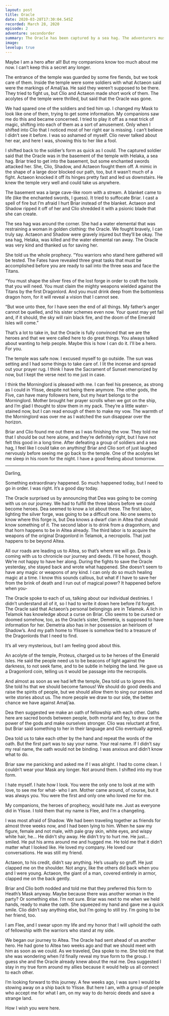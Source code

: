 ```yaml
---
layout: post
title: Oracle
date: 2020-03-28T17:30:04.545Z
recorded: March 28, 2020
episode: 2
adventure: secondorder
summary: The Oracle has been captured by a sea hag. The adventurers must enter the cavern below the temple and find the Oracle before something awful happens to her!
image: 
levelup: true
---
```


Maybe I am a hero after all! But my companions know too much about me now. I can’t keep this a secret any longer.

The entrance of the temple was guarded by some fire fiends, but we took care of them. Inside the temple were some soldiers with what Actaeon said were the markings of Amalj’aa. He said they weren’t supposed to be there. They tried to fight us, but Clio and Actaeon made short work of them. The acolytes of the temple were thrilled, but said that the Oracle was gone.

We had spared one of the soldiers and tied him up. I changed my Mask to look like one of them, trying to get some information. My companions saw me do this and became concerned. I tried to play it off as a neat trick of magic, shifting into each of them as a sort of amusement. Only when I shifted into Clio that I noticed most of her right ear is missing. I can’t believe I didn’t see it before. I was so ashamed of myself. Clio never talked about her ear, and here I was, showing this to her like a fool.

I shifted back to the soldier’s form as quick as I could. The captured soldier said that the Oracle was in the basement of the temple with Helaka, a sea hag. Briar tried to get into the basement, but some enchanted swords attacked her. She, Clio, Shadow, and Actaeon fought them off. A mimic in the shape of a large door blocked our path, too, but it wasn’t much of a fight. Actaeon knocked it off its hinges pretty fast and led us downstairs. He knew the temple very well and could take us anywhere.

The basement was a large cave-like room with a stream. A blanket came to life (like the enchanted swords, I guess). It tried to suffocate Briar. I cast a spell of fire but I’m afraid I hurt Briar instead of the blanket. Actaeon and Shadow ripped it off of her and Clio shredded it with a psionic blade that she can create.

The sea hag was around the corner. She had a water elemental that was restraining a woman in golden clothing: the Oracle. We fought bravely, I can truly say. Actaeon and Shadow were gravely injured but they’ll be okay. The sea hag, Helaka, was killed and the water elemental ran away. The Oracle was very kind and thanked us for saving her.

She told us the whole prophecy. “You warriors who stand here gathered will be tested. The Fates have revealed three great tasks that must be accomplished before you are ready to sail into the three seas and face the Titans.

“You must shape the silver fires of the lost forge in order to craft the tools that you will need. You must claim the mighty weapons wielded against the Titans by the first Dragonlord. And you must drink deep from the bottomless dragon horn, for it will reveal a vision that I cannot see.

“But woe unto thee, for I have seen the end of all things. My father’s anger cannot be quelled, and his sister schemes even now. Your quest may yet fail and, if it should, the sky will rain black fire, and the doom of the Emerald Isles will come.”

That’s a lot to take in, but the Oracle is fully convinced that we are the heroes and that we were called here to do great things. You always talked about wanting to help people. Maybe this is how I can do it. I’ll be a hero. For you.

The temple was safe now. I excused myself to go outside. The sun was setting and I had some things to take care of. I lit the incense and spread out your prayer rug. I think I have the Sacrament of Sunset memorized by now, but I kept the verse next to me just in case.

I think the Morninglord is pleased with me. I can feel his presence, as strong as I could in Ylisse, despite not being there anymore. The other gods, the Five, can have many followers here, but my heart belongs to the Morninglord. Mother brought her prayer scrolls when we got on the ship, and I’m glad I thought to stow them in my pack. They’re a little water-stained now, but I can read enough of them to make my vow. The warmth of the Morninglord was over me as I watched the sun disappear over the horizon.

Briar and Clio found me out there as I was finishing the vow. They told me that I should be out here alone, and they’re definitely right, but I have not felt this good in a long time. After defeating a group of soldiers and a sea hag, I feel like I could take on anything! Briar and Clio sort of just laughed nervously before seeing me go back to the temple. One of the acolytes let me sleep in his room for the night. I have a good feeling about tomorrow.

---

Darling,

Something extraordinary happened. So much happened today, but I need to go in order. I was right. It’s a good day today.

The Oracle surprised us by announcing that Dea was going to be coming with us on our journey. We had to fulfill the three labors before we could become heroes. Dea seemed to know a lot about these. The first labor, lighting the silver forge, was going to be a difficult one. No one seems to know where this forge is, but Dea knows a dwarf clan in Altea that should know something of it. The second labor is to drink from a dragonhorn, and that horn happens to be in Altea already. The third labor is to acquire the weapons of the original Dragonlord in Telamok, a necropolis. That just happens to be beyond Altea.

All our roads are leading us to Altea, so that’s where we will go. Dea is coming with us to chronicle our journey and deeds. I’ll be honest, though. We’re not happy to have her along. During the fights to save the Oracle yesterday, she stayed back and wrote what happened. She doesn’t seem to have any magic or weapons of any kind. I can only do so much healing magic at a time. I know this sounds callous, but what if I have to save her from the brink of death and I run out of magical power? It happened before when you-

The Oracle spoke to each of us, talking about our individual destinies. I didn’t understand all of it, so I had to write it down here before I’d forget. The Oracle said that Actaeon’s personal belongings are in Telamok. A lich in Telamok has knowledge about a curse on Briar. Clio seems to be cursed or doomed somehow, too, as the Oracle’s sister, Demetria, is supposed to have information for her. Demetria also has in her possession an heirloom of Shadow’s. And my path home to Ylissee is somehow tied to a treasure of the Dragonlords that I need to find.

It’s all very mysterious, but I am feeling good about this.

An acolyte of the temple, Proteus, charged us to be heroes of the Emerald Isles. He said the people need us to be beacons of light against the darkness, to not seek fame, and to be subtle in helping the land. He gave us a Dragonlord coin, telling us it would be passage into the necropolis.

And almost as soon as we had left the temple, Dea told us to ignore this. She told hs that we should become famous! We should do good deeds and raise the spirits of people, but we should allow them to sing our praises and write stories about us. The more people we draw to our side, the better chance we have against Amalj’aa.

Dea then suggested we make an oath of fellowship with each other. Oaths here are sacred bonds between people, both mortal and fey, to draw on the power of the gods and make ourselves stronger. Clio was reluctant at first, but Briar said something to her in their language and Clio eventually agreed.

Dea told us to take each other by the hand and repeat the words of the oath. But the first part was to say your name. Your real name. If I didn’t say my real name, the oath would not be binding. I was anxious and didn’t know what to do.

Briar saw me panicking and asked me if I was alright. I had to come clean. I couldn’t wear your Mask any longer. Not around them. I shifted into my true form.

I hate myself. I hate how I look. You were the only one to look at me with love, to see me for what- who I am. Mother came around, of course, but it was always you. You were the first and only one who loved me for me.

My companions, the heroes of prophecy, would hate me. Just as everyone did in Ylisse. I told them that my name is Flee, and I’m a changeling.

I was most afraid of Shadow. We had been traveling together as friends for almost three weeks now, and I had been lying to him. When he saw my figure, female and not male, with pale gray skin, white eyes, and wispy white hair, he... He didn’t shy away. He didn’t try to hurt me. He just... smiled. He put his arms around me and hugged me. He told me that it didn’t matter what I looked like. He loved my company. He loved our conversations. He was still my friend.

Actaeon, to his credit, didn’t say anything. He’s usually so gruff. He just clapped me on the shoulder. Not angry, like the others did back when you and I were young. Actaeon, the giant of a man, covered entirely in armor, clapped me on the back gently.

Briar and Clio both nodded and told me that they preferred this form to Heath’s Mask anyway. Maybe because there was another woman in the party? Or something else. I’m not sure. Briar was next to me when we held hands, ready to make the oath. She squeezed my hand and gave me a quick smile. Clio didn’t say anything else, but I’m going to still try. I’m going to be her friend, too.

I am Flee, and I swear upon my life and my honor that I will uphold the oath of fellowship with the warriors who stand at my side.

We began our journey to Altea. The Oracle had sent ahead of us another hero. He had gone to Altea two weeks ago and that we should meet with him as soon as we could. As we traveled, Dea spoke to me. She told me that she was wondering when I’d finally reveal my true form to the group. I guess she and the Oracle already knew about the real me. Dea suggested I stay in my true form around my allies because it would help us all connect to each other.

I’m looking forward to this journey. A few weeks ago, I was sure I would be stowing away on a ship back to Ylisse. But here I am, with a group of people who accept me for what I am, on my way to do heroic deeds and save a strange land.

How I wish you were here.
